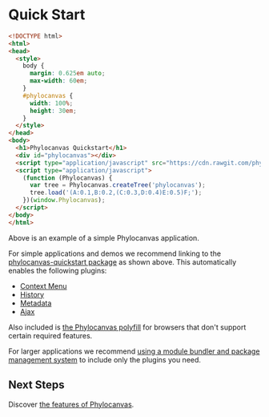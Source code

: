 # Quick Start
```html
<!DOCTYPE html>
<html>
<head>
  <style>
    body {
      margin: 0.625em auto;
      max-width: 60em;
    }
    #phylocanvas {
      width: 100%;
      height: 30em;
    }
  </style>
</head>
<body>
  <h1>Phylocanvas Quickstart</h1>
  <div id="phylocanvas"></div>
  <script type="application/javascript" src="https://cdn.rawgit.com/phylocanvas/phylocanvas-quickstart/v2.3.0/phylocanvas-quickstart.js"></script>
  <script type="application/javascript">
    (function (Phylocanvas) {
      var tree = Phylocanvas.createTree('phylocanvas');
      tree.load('(A:0.1,B:0.2,(C:0.3,D:0.4)E:0.5)F;');
    })(window.Phylocanvas);
  </script>
</body>
</html>
```
Above is an example of a simple Phylocanvas application.

For simple applications and demos we recommend linking to the [phylocanvas-quickstart package](https://github.com/phylocanvas/phylocanvas-quickstart) as shown above. This automatically enables the following plugins:

* [Context Menu](https://github.com/phylocanvas/phylocanvas-plugin-context-menu)
* [History](https://github.com/phylocanvas/phylocanvas-plugin-history)
* [Metadata](https://github.com/phylocanvas/phylocanvas-plugin-metadata)
* [Ajax](https://github.com/phylocanvas/phylocanvas-plugin-ajax)

Also included is [the Phylocanvas polyfill](/docs/install#polyfill) for browsers that don't support certain required features.

For larger applications we recommend [using a module bundler and package management system](/install) to include only the plugins you need.

## Next Steps

Discover [the features of Phylocanvas](/docs/features).
